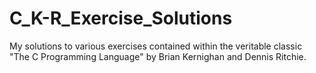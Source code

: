# C_K-R_Exercise_Solutions

My solutions to various exercises contained within the veritable classic "The C Programming Language" 
by Brian Kernighan and Dennis Ritchie. 
